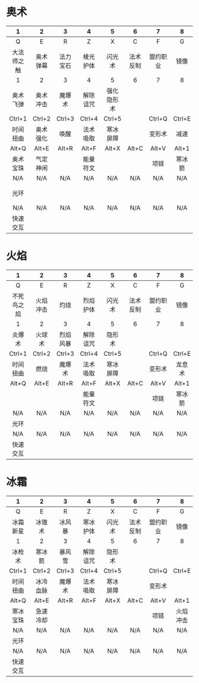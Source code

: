 # 奥术
| 1 | 2 | 3 | 4 | 5 | 6 | 7 | 8 | 9 | 10 | 11 | 12 |
|:-:|:-:|:-:|:-:|:-:|:-:|:-:|:-:|:-:|:-:|:-:|:-:|
| Q | E | R | Z | X | C | F | G | V | Ctrl+F | Ctrl+G | Ctrl+V |
| 大法师之触 | 奥术弹幕 | 法力宝石 | 棱光护体 | 闪光术 | 法术反制 | 盟约职业 | 镜像 | 饰品1 | 盟约通用 | 操控时间 | 饰品2 |
| 1 | 2 | 3 | 4 | 5 | 6 | 7 | 8 | 9 | 0 | - | = |
| 奥术飞弹 | 奥术冲击 | 魔爆术 | 解除诅咒 | 强化隐形术 |  |  |  |  |  |  |  |
| Ctrl+1 | Ctrl+2 | Ctrl+3 | Ctrl+4 | Ctrl+5 |  | Ctrl+Q | Ctrl+E | Ctrl+R | Ctrl+Z | Ctrl+X | Ctrl+C |
| 时间扭曲 | 奥术强化 | 唤醒 | 法术吸取 | 寒冰屏障 |  | 变形术 | 减速 | 冰霜新星 |  |  | 种族技能 |
| Alt+Q | Alt+E | Alt+R | Alt+F | Alt+X | Alt+C | Alt+V | Alt+1 | Alt+2 | Alt+3 | Alt+4 | Alt+5 |
| 奥术宝珠 | 气定神闲 |  | 能量符文 |  |  | 项链 | 寒冰箭 | 火焰冲击 |  | 缓落术 | 奥术智慧 |
| N/A | N/A | N/A | N/A | N/A | N/A | N/A | N/A | N/A | N/A | N/A | N/A |
| 光环 |  |  |  |  |  |  |  |  |  | 制造法力宝石 | 造餐术 |
| N/A | N/A | N/A | N/A | N/A | N/A | N/A | N/A | N/A | N/A | N/A | N/A |
| 快速交互 |  |  |  |  |  |  |  |  |  |  | 未用天赋 |

# 火焰
| 1 | 2 | 3 | 4 | 5 | 6 | 7 | 8 | 9 | 10 | 11 | 12 |
|:-:|:-:|:-:|:-:|:-:|:-:|:-:|:-:|:-:|:-:|:-:|:-:|
| Q | E | R | Z | X | C | F | G | V | Ctrl+F | Ctrl+G | Ctrl+V |
| 不死鸟之焰 | 火焰冲击 | 灼烧 | 烈焰护体 | 闪光术 | 法术反制 | 盟约职业 | 镜像 | 饰品1 | 盟约通用 | 操控时间 | 饰品2 |
| 1 | 2 | 3 | 4 | 5 | 6 | 7 | 8 | 9 | 0 | - | = |
| 炎爆术 | 火球术 | 烈焰风暴 | 解除诅咒 | 隐形术 |  |  |  |  |  |  |  |
| Ctrl+1 | Ctrl+2 | Ctrl+3 | Ctrl+4 | Ctrl+5 |  | Ctrl+Q | Ctrl+E | Ctrl+R | Ctrl+Z | Ctrl+X | Ctrl+C |
| 时间扭曲 | 燃烧 | 魔爆术 | 法术吸取 | 寒冰屏障 |  | 变形术 | 龙息术 | 冰霜新星 |  |  | 种族技能 |
| Alt+Q | Alt+E | Alt+R | Alt+F | Alt+X | Alt+C | Alt+V | Alt+1 | Alt+2 | Alt+3 | Alt+4 | Alt+5 |
|  |  |  | 能量符文 |  |  | 项链 | 寒冰箭 |  |  | 缓落术 | 奥术智慧 |
| N/A | N/A | N/A | N/A | N/A | N/A | N/A | N/A | N/A | N/A | N/A | N/A |
| 光环 |  |  |  |  |  |  |  |  |  |  | 造餐术 |
| N/A | N/A | N/A | N/A | N/A | N/A | N/A | N/A | N/A | N/A | N/A | N/A |
| 快速交互 |  |  |  |  |  |  |  |  |  |  | 未用天赋 |

# 冰霜
| 1 | 2 | 3 | 4 | 5 | 6 | 7 | 8 | 9 | 10 | 11 | 12 |
|:-:|:-:|:-:|:-:|:-:|:-:|:-:|:-:|:-:|:-:|:-:|:-:|
| Q | E | R | Z | X | C | F | G | V | Ctrl+F | Ctrl+G | Ctrl+V |
| 冰霜新星 | 冰锥术 | 冰风暴 | 寒冰护体 | 闪光术 | 法术反制 | 盟约职业 | 镜像 | 饰品1 | 盟约通用 | 操控时间 | 饰品2 |
| 1 | 2 | 3 | 4 | 5 | 6 | 7 | 8 | 9 | 0 | - | = |
| 冰枪术 | 寒冰箭 | 暴风雪 | 解除诅咒 | 隐形术 |  |  |  |  |  |  |  |
| Ctrl+1 | Ctrl+2 | Ctrl+3 | Ctrl+4 | Ctrl+5 |  | Ctrl+Q | Ctrl+E | Ctrl+R | Ctrl+Z | Ctrl+X | Ctrl+C |
| 时间扭曲 | 冰冷血脉 | 魔爆术 | 法术吸取 | 寒冰屏障 |  | 变形术 |  |  |  |  | 种族技能 |
| Alt+Q | Alt+E | Alt+R | Alt+F | Alt+X | Alt+C | Alt+V | Alt+1 | Alt+2 | Alt+3 | Alt+4 | Alt+5 |
| 寒冰宝珠 | 急速冷却 |  |  |  |  | 项链 | 火焰冲击 |  | 专注魔法 | 缓落术 | 奥术智慧 |
| N/A | N/A | N/A | N/A | N/A | N/A | N/A | N/A | N/A | N/A | N/A | N/A |
| 光环 |  |  |  |  |  |  |  |  |  |  | 造餐术 |
| N/A | N/A | N/A | N/A | N/A | N/A | N/A | N/A | N/A | N/A | N/A | N/A |
| 快速交互 |  |  |  |  |  |  |  |  |  |  | 未用天赋 |